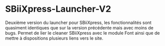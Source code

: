 # SBiiXpress-Launcher-V2

Deuxième version du launcher pour SBiiXpress, les fonctionnalités sont quasiment identiques que sur la version précédente mais avec moins de bugs.
Permet de lier le cleaner SBiiXpress avec le module Font ainsi que de mettre à dispositions plusieurs liens vers le site.